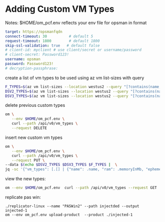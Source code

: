 # Adding Custom VM Types

Notes:
$HOME/om_pcf.env reflects your env file for opsman in format

```yaml
target: https://opsmanfqdn
connect-timeout: 30          # default 5
request-timeout: 1800        # default 1800
skip-ssl-validation: true   # default false
# client-id: myclient # use client/secret or username/password
# client-secret: Password123!
username: opsman
password: Password123!
# decryption-passphrase:
```

create a list of vm types to be used using az vm list-sizes with query

```bash
F_TYPES=$(az vm list-sizes --location westus2 --query "[?contains(name,'Standard_F')]" | jq .[])
DSV2_TYPES=$(az vm list-sizes --location westus2 --query "[?contains(name,'Standard_DS')] | [?contains(name,'_v2')]" | jq .[])
DSV3_TYPES=$(az vm list-sizes --location westus2 --query "[?contains(name,'Standard_D')] | [?contains(name,'s_v3')]" | jq .[])
```

delete previous custom types

```bash
om \
   --env $HOME/om_pcf.env \
   curl --path /api/v0/vm_types \
   --request DELETE
```

insert new custom vm types

```bash
om \
   --env $HOME/om_pcf.env \
   curl --path /api/v0/vm_types \
   --request PUT \
--data $(echo $DSV2_TYPES $DSV3_TYPES $F_TYPES |  \
jq -sc '{"vm_types": [.[] | {"name": .name, "ram": .memoryInMb, "ephemeral_disk": .resourceDiskSizeInMb, "cpu": .numberOfCores}]}')

```

view the new types:

```bash
om --env $HOME/om_pcf.env  curl --path /api/v0/vm_types --request GET
```

replicate pas win:
```
./replicator-linux --name "PASWin2" --path injectded --output injected-1
om --env om_pcf.env upload-product  --product ./injected-1
```

